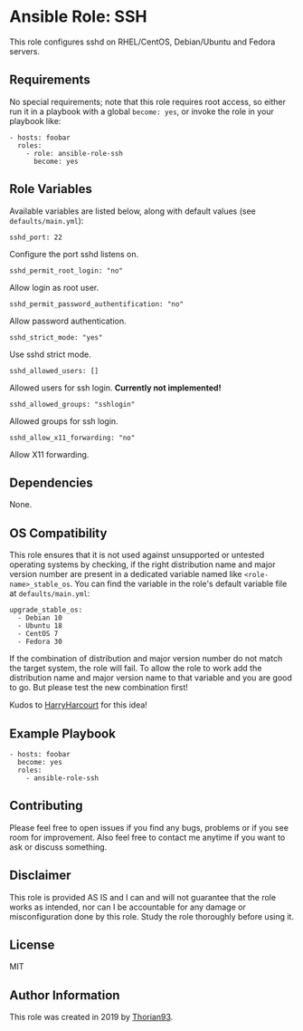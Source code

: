 # Ansible Role: SSH

This role configures sshd on RHEL/CentOS, Debian/Ubuntu and Fedora servers.

## Requirements

No special requirements; note that this role requires root access, so either run it in a playbook with a global `become: yes`, or invoke the role in your playbook like:

    - hosts: foobar
      roles:
        - role: ansible-role-ssh
          become: yes

## Role Variables

Available variables are listed below, along with default values (see `defaults/main.yml`):

    sshd_port: 22

Configure the port sshd listens on.

    sshd_permit_root_login: "no"

Allow login as root user.

    sshd_permit_password_authentification: "no"

Allow password authentication.

    sshd_strict_mode: "yes"

Use sshd strict mode.

    sshd_allowed_users: []

Allowed users for ssh login. **Currently not implemented!**

    sshd_allowed_groups: "sshlogin"

Allowed groups for ssh login.

    sshd_allow_x11_forwarding: "no"

Allow X11 forwarding.

## Dependencies

None.

## OS Compatibility
This role ensures that it is not used against unsupported or untested operating systems by checking, if the right distribution name and major version number are present in a dedicated variable named like `<role-name>_stable_os`. You can find the variable in the role's default variable file at `defaults/main.yml`:

    upgrade_stable_os:
      - Debian 10
      - Ubuntu 18
      - CentOS 7
      - Fedora 30

If the combination of distribution and major version number do not match the target system, the role will fail. To allow the role to work add the distribution name and major version name to that variable and you are good to go. But please test the new combination first!

Kudos to [HarryHarcourt](https://github.com/HarryHarcourt) for this idea!

## Example Playbook

    - hosts: foobar
      become: yes
      roles:
        - ansible-role-ssh

## Contributing

Please feel free to open issues if you find any bugs, problems or if you see room for improvement. Also feel free to contact me anytime if you want to ask or discuss something.

## Disclaimer

This role is provided AS IS and I can and will not guarantee that the role works as intended, nor can I be accountable for any damage or misconfiguration done by this role. Study the role thoroughly before using it.

## License

MIT

## Author Information

This role was created in 2019 by [Thorian93](https://thorian93.de/).
